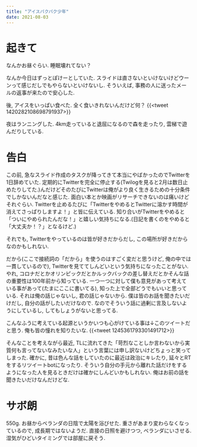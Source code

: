 ```yaml
---
title: "アイスパクパク少年"
date: 2021-08-03
---
```


# 起きて
なんかお昼ぐらい. 睡眠壊れてない？

なんか今日はずっとぽけーとしていた. スライドは直さないといけないけどウーンって感じだしでもやらないといけないし. そういえば, 事務の人に送ったメールの返事が来たので安心した.

後, アイスをいっぱい食べた. 全く食いきれないんだけど何？
{{<tweet 1420282108698791937>}}

夜はランニングした. 4km走っていると退屈になるので森を走ったり, 雲梯で遊んだりしている.

# 告白
この前, 急なスライド作成のタスクが降ってきて本当にやばかったのでTwitterを1日辞めていた. 定期的にTwitterを完全に停止する(Twilogを見ると2月は数日止めたりしてた.)んだけどそのたびにTwitterは俺がより良く生きるための十分条件でしかないんだなと感じた. 面白い本とか映画がリサーチできないのは痛いけどそれぐらい. Twitterを止めるたびに「TwitterをやめるとTwitterに溶かす時間が消えてさっぱりしますよ！」と皆に伝えている. 知り合いがTwitterをやめると「ついにやめられたんだな！」と嬉しい気持ちになる.(日記を書くのをやめると「大丈夫か！？」となるけど.)

それでも, Twitterをやっているのは皆が好きだからだし, この場所が好きだからなのかもしれない.

だから(ここで接続詞の「だから」を使うのはすごく変だと思うけど, 俺の中では一貫しているので), Twitterを見ててしんどいという気持ちになったことがない. やれ, コロナだとかオリンピックだとかルックバックの差し替えだとかそんな話の重要性は100年前から知っている. 一つ一つに対して僕も意見があって考えている事があって(たまにここに書いてる), 知った上で全部どうでもいいと思っている. それは俺の話じゃないし, 君の話じゃないから. 僕は皆のお話を聞きたいだけだし, 自分の話がしたいだけなので. なのでそういう話に過剰に言及しないようにしているし, してもしょうがないと思ってる.

こんなふうに考えている起源というかいつも心がけている事は↓このツイートだと思う. 俺も皆の憧れを知りたいな.
{{<tweet 1245361793301491712>}}

そんなことを考えながら最近, TLに流れてきた「苛烈なことしか言わないから実質何も言ってないなみたいな人」という言葉には申し訳ないけどちょっと笑ってしまった. 確かに, 昔は色んな話をしていたのに最近は政治にキレたり, 延々とRTをするリツイートbotになったり. そういう自分の手元から離れた話だけをするようになった人を見るときだけは確かにしんどいかもしれない. 俺はお前の話を聞きたいだけなんだけどな.

# サボ朗
550g. お昼からベランダの日陰で太陽を浴びせた. 重さがあまり変わらなくなっているので, 成長期ではないようだ. 直接の日照を避けつつ, ベランダにいさせる. 湿気がひどいタイミングでは部屋に戻そう.